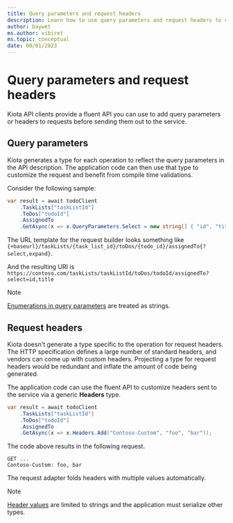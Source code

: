 ```yaml
---
title: Query parameters and request headers
description: Learn how to use query parameters and request headers to customize API calls.
author: baywet
ms.author: vibiret
ms.topic: conceptual
date: 08/01/2023
---
```


# Query parameters and request headers

Kiota API clients provide a fluent API you can use to add query parameters or headers to requests before sending them out to the service.

## Query parameters

Kiota generates a type for each operation to reflect the query parameters in the API description. The application code can then use that type to customize the request and benefit from compile time validations.

Consider the following sample:

```csharp
var result = await todoClient
    .TaskLists["taskListId"]
    .ToDos["todoId"]
    .AssignedTo
    .GetAsync(x => x.QueryParameters.Select = new string[] { "id", "title" });
```

The URL template for the request builder looks something like `{+baseurl}/taskLists/{task_list_id}/toDos/{todo_id}/assignedTo{?select,expand}`.

And the resulting URI is `https://contoso.com/taskLists/taskListId/toDos/todoId/assignedTo?select=id,title`

> [!NOTE]
> [Enumerations in query parameters](https://github.com/microsoft/kiota/issues/2306) are treated as strings.

## Request headers

Kiota doesn't generate a type specific to the operation for request headers. The HTTP specification defines a large number of standard headers, and vendors can come up with custom headers. Projecting a type for request headers would be redundant and inflate the amount of code being generated.

The application code can use the fluent API to customize headers sent to the service via a generic **Headers** type.

```csharp
var result = await todoClient
    .TaskLists["taskListId"]
    .ToDos["todoId"]
    .AssignedTo
    .GetAsync(x => x.Headers.Add("Contoso-Custom", "foo", "bar"));
```

The code above results in the following request.

```http
GET ...
Contoso-Custom: foo, bar
```

The request adapter folds headers with multiple values automatically.

> [!NOTE]
> [Header values](https://github.com/microsoft/kiota/issues/2428) are limited to strings and the application must serialize other types.
